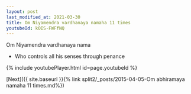 ```yaml
---
layout: post
last_modified_at: 2021-03-30
title: Om Niyamendra vardhanaya namaha 11 times
youtubeId: kOIS-FWFfNQ
---
```

 
 
Om Niyamendra vardhanaya nama 
 
 -  Who controls all his senses through penance 
 
  
 
  
 
 
 
 
 
 


{% include youtubePlayer.html id=page.youtubeId %}
 
[Next]({{ site.baseurl }}{% link  split2/_posts/2015-04-05-Om abhiramaya namaha 11 times.md%})
 
